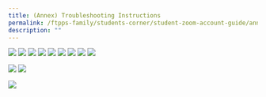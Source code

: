```yaml
---
title: (Annex) Troubleshooting Instructions
permalink: /ftpps-family/students-corner/student-zoom-account-guide/annex-troubleshooting-instructions/
description: ""
---
```

![](/images/Slide32.jpg)
![](/images/Slide33.jpg)
![](/images/Slide34.jpg)
![](/images/Slide35.jpg)
![](/images/Slide36.jpg)
![](/images/Slide37.jpg)
![](/images/Slide38.jpg)
![](/images/Slide39.jpg)
![](/images/Slide40.jpg)

[![](/images/Slide41.jpg)](https://support.zoom.us/hc/en-us/categories/200101697)
![](/images/Slide42.jpg)

![](/images/Student%20iCON%20-%20Student%20EDM%20IAMS%20Password%20Requirements.jpg)